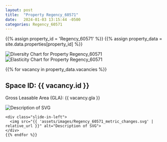 ```yaml
---
layout: post
title:  "Property Regency_60571"
date:   2024-01-03 13:15:44 -0500
categories: Regency_60571
---
```


{{% assign property_id = 'Regency_60571' %}}
{{% assign property_data = site.data.properties[property_id] %}}

<div class="slide-in-left">
  <img src="{{ 'assets/images/Regency_60571_diversity.svg' | relative_url }}" alt="Diversity Chart for Property Regency_60571">
</div>

<!-- Slide-in SVG image -->
<div class="slide-in-left">
  <img src="{{ 'assets/images/Regency_60571_elasticity.svg' | relative_url }}" alt="Elasticity Chart for Property Regency_60571">
</div>

{{% for vacancy in property_data.vacancies %}}
  <h2>Space ID: {{ vacancy.id }}</h2>
  <p>Gross Leasable Area (GLA): {{ vacancy.gla }}</p>

   <div class="slide-in-left">
      <img src="{{ 'assets/images/Regency_60571_cotenant_impact.svg' | relative_url }}" alt="Description of SVG">
    </div>

    <div class="slide-in-left">
      <img src="{{ 'assets/images/Regency_60571_metric_changes.svg' | relative_url }}" alt="Description of SVG">
    </div>
    {{% endfor %}}    
